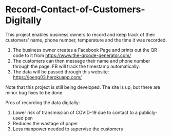 # Record-Contact-of-Customers-Digitally
This project enables business owners to record and keep track of their customers' name, phone number, temperature and the time it was recorded. 

1. The business owner creates a Facebook Page and prints out the QR code to it from https://www.the-qrcode-generator.com/
2. The customers can then message their name and phone number through the page. FB will track the timestamp automatically.
3. The data will be passed through this website: https://joeng03.herokuapp.com/

Note that this project is still being developed. The site is up, but there are minor bug fixes to be done

Pros of recording the data digitally:

1. Lower risk of transmission of COVID-19 due to contact to a publicly-used pen
2. Reduces the wastage of paper
3. Less manpower needed to supervise the customers

